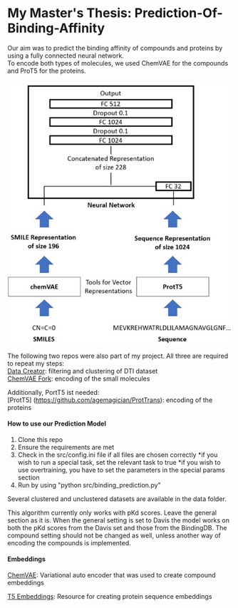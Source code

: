 # My Master's Thesis: Prediction-Of-Binding-Affinity

Our aim was to predict the binding affinity of compounds and proteins by using a fully connected neural network.\
To encode both types of molecules, we used ChemVAE for the compounds and ProT5 for the proteins. 

![plot](./images/mymodel.png)

The following two repos were also part of my project. All three are required to repeat my steps:\
[Data Creator](https://github.com/Lanorius/dataset_creation): filtering and clustering of DTI dataset\
[ChemVAE Fork](https://github.com/Lanorius/chemical_vae): encoding of the small molecules

Additionally, PortT5 ist needed:\
[ProtT5] (https://github.com/agemagician/ProtTrans): encoding of the proteins


#### How to use our Prediction Model
1. Clone this repo
2. Ensure the requirements are met
3. Check in the src/config.ini file if all files are chosen correctly
	*if you wish to run a special task, set the relevant task to true
	*if you wish to use overtraining, you have to set the parameters in the special params section
4. Run by using "python src/binding_prediction.py"

Several clustered and unclustered datasets are available in the data folder.

This algorithm currently only works with pKd scores. Leave the general section as it is. When the general setting is set to Davis
the model works on both the pKd scores from the Davis set and those from the BindingDB.
The compound setting should not be changed as well, unless another way of encoding the compounds is implemented. 


#### Embeddings

[ChemVAE](https://github.com/aspuru-guzik-group/chemical_vae): Variational auto encoder that was used to create compound embeddings

[T5 Embeddings](https://github.com/agemagician/ProtTrans): Resource for creating protein sequence embeddings

<!--

## Table of Contents

* [Description](#Description)
* [Setup](#Setup)
	* [BindingDB](#BindingDB)
* [Usage](#usage)
	* [Preprocess Data](#Preprocess-Data)
	* [Training a model](#Training-a-model)
		* [config.ini](#config.ini)
	* [Load pre-trained model and load new data](#Load-pre-trained-model-and-load-new-data)
* [Links](#Links)
	* [Project related presentations and publications](#Project-related-presentations-and-publications)
	* [Related resources](#Related-resources)
		* [Embeddings](#Embeddings)
		* [Databases](#Databases)
		* [Related Work](#Related-work)
* [ToDOs](#ToDOs)
* [Future ideas](#Future-ideas)



#### config.ini

This file is for adjusting the settings that should be used for training a new model.
-->


